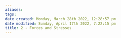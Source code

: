 ```yaml
---
aliases: 
tags: 
date created: Monday, March 28th 2022, 12:28:57 pm
date modified: Sunday, April 17th 2022, 7:22:15 pm
title: 2 - Forces and Stresses
---
```

